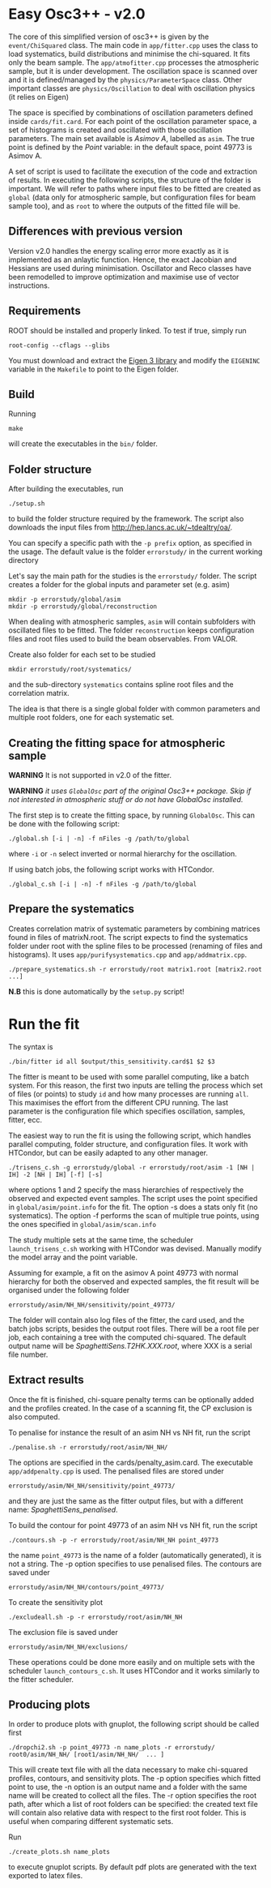 # Easy Osc3++ - v2.0

The core of this simplified version of osc3++ is given by the ```event/ChiSquared``` class.
The main code in ```app/fitter.cpp``` uses the class to load systematics, build distributions and minimise the chi-squared.
It fits only the beam sample.  The ```app/atmofitter.cpp``` processes the atmospheric sample, but it is under development.
The oscillation space is scanned over and it is defined/managed by the ```physics/ParameterSpace``` class.
Other important classes are ```physics/Oscillation``` to deal with oscillation physics (it relies on Eigen)

The space is specified by combinations of oscillation parameters defined inside ```cards/fit.card```.
For each point of the oscillation parameter space, a set of histograms is created and oscillated with those oscillation parameters.
The main set available is *Asimov A*, labelled as `asim`.
The true point is defined by the *Point* variable: in the default space, point 49773 is Asimov A.

A set of script is used to facilitate the execution of the code and extraction of results.
In executing the following scripts, the structure of the folder is important.
We will refer to paths where input files to be fitted are created as ```global``` (data only for atmospheric sample, but configuration files for beam sample too), and as ```root``` to where the outputs of the fitted file will be.

## Differences with previous version

Version v2.0 handles the energy scaling error more exactly as it is implemented as an anlaytic function.
Hence, the exact Jacobian and Hessians are used during minimisation.
Oscillator and Reco classes have been remodelled to improve optimization and maximise use of vector instructions.

## Requirements

ROOT should be installed and properly linked. To test if true, simply run
```
root-config --cflags --glibs
```

You must download and extract the [Eigen 3 library](https://eigen.tuxfamily.org/dox/index.html) and modify the ```EIGENINC``` variable in the ```Makefile``` to point to the Eigen folder.

## Build

Running
```
make
```
will create the executables in the ```bin/``` folder.


## Folder structure

After building the executables, run
```
./setup.sh
```
to build the folder structure required by the framework.
The script also downloads the input files from http://hep.lancs.ac.uk/~tdealtry/oa/.

You can specify a specific path with the ```-p prefix``` option, as specified in the usage. The default value is the folder ```errorstudy/``` in the current working directory 


Let's say the main path for the studies is the ```errorstudy/``` folder.
The script creates a folder for the global inputs and parameter set (e.g. asim)
```
mkdir -p errorstudy/global/asim
mkdir -p errorstudy/global/reconstruction
```
When dealing with atmospheric samples, ```asim``` will contain subfolders with oscillated files to be fitted.
The folder ```reconstruction``` keeps configuration files and root files used to build the beam observables. From VALOR.

Create also folder for each set to be studied
```
mkdir errorstudy/root/systematics/
```
and the sub-directory ```systematics``` contains spline root files and the correlation matrix.

The idea is that there is a single global folder with common parameters and multiple root folders, one for each systematic set.



## Creating the fitting space for atmospheric sample

**WARNING** It is not supported in v2.0 of the fitter.

**WARNING** *it uses ```GlobalOsc``` part of the original Osc3++ package. Skip if not interested in atmospheric stuff or do not have GlobalOsc installed.*

The first step is to create the fitting space, by running ```GlobalOsc```.
This can be done with the following script:
```
./global.sh [-i | -n] -f nFiles -g /path/to/global
```
where ```-i``` or ```-n``` select inverted or normal hierarchy for the oscillation.

If using batch jobs, the following script works with HTCondor.
```
./global_c.sh [-i | -n] -f nFiles -g /path/to/global
```


## Prepare the systematics
Creates correlation matrix of systematic parameters by combining matrices found in files of matrixN.root.
The script expects to find the systematics folder under root with the spline files to be processed (renaming of files and histograms).
It uses ```app/purifysystematics.cpp``` and ```app/addmatrix.cpp```.
```
./prepare_systematics.sh -r errorstudy/root matrix1.root [matrix2.root ...]
```

**N.B** this is done automatically by the ```setup.py``` script!

# Run the fit

The syntax is
```
./bin/fitter id all $output/this_sensitivity.card$1 $2 $3
```
The fitter is meant to be used with some parallel computing, like a batch system.
For this reason, the first two inputs are telling the process which set of files (or points) to study ```id``` and how many processes are running ```all```.
This maximises the effort from the different CPU running. 
The last parameter is the configuration file which specifies oscillation, samples, fitter, ecc.

The easiest way to run the fit is using the following script, which handles parallel computing, folder structure, and configuration files.
It work with HTCondor, but can be easily adapted to any other manager.
```
./trisens_c.sh -g errorstudy/global -r errorstudy/root/asim -1 [NH | IH] -2 [NH | IH] [-f] [-s]
```
where options 1 and 2 specify the mass hierarchies of respectively the observed and expected event samples.
The script uses the point specified in ```global/asim/point.info``` for the fit.
The option -s does a stats only fit (no systematics). The option -f performs the scan of multiple true points, using the ones specified in ```global/asim/scan.info```


The study multiple sets at the same time, the scheduler ```launch_trisens_c.sh``` working with HTCondor was devised.
Manually modify the model array and the point variable.

Assuming for example, a fit on the asimov A point 49773 with normal hierarchy for both the observed and expected samples,
the fit result will be organised under the following folder
```
errorstudy/asim/NH_NH/sensitivity/point_49773/
```
The folder will contain also log files of the fitter, the card used, and the batch jobs scripts, besides the output root files.
There will be a root file per job, each containing a tree with the computed chi-squared.
The default output name will be *SpaghettiSens.T2HK.XXX.root*, where XXX is a serial file number.



## Extract results

Once the fit is finished, chi-square penalty terms can be optionally added and the profiles created.
In the case of a scanning fit, the CP exclusion is also computed.

To penalise for instance the result of an asim NH vs NH fit, run the script
```
./penalise.sh -r errorstudy/root/asim/NH_NH/
```
The options are specified in the cards/penalty_asim.card.  The executable ```app/addpenalty.cpp``` is used.
The penalised files are stored under 
```
errorstudy/asim/NH_NH/sensitivity/point_49773/
```
and they are just the same as the fitter output files, but with a different name: *SpaghettiSens_penalised*.


To build the contour for point 49773 of an asim NH vs NH fit, run the script
```
./contours.sh -p -r errorstudy/root/asim/NH_NH point_49773
```
the name ```point_49773``` is the name of a folder (automatically generated), it is not a string.
The -p option specifies to use penalised files.
The contours are saved under
```
errorstudy/asim/NH_NH/contours/point_49773/
```

To create the sensitivity plot
```
./excludeall.sh -p -r errorstudy/root/asim/NH_NH
```
The exclusion file is saved under
```
errorstudy/asim/NH_NH/exclusions/
```

These operations could be done more easily and on multiple sets with the scheduler ```launch_contours_c.sh```.
It uses HTCondor and it works similarly to the fitter scheduler.

## Producing plots

In order to produce plots with gnuplot, the following script should be called first
```
./dropchi2.sh -p point_49773 -n name_plots -r errorstudy/ root0/asim/NH_NH/ [root1/asim/NH_NH/  ... ]
```
This will create text file with all the data necessary to make chi-squared profiles, contours, and sensitivity plots.
The -p option specifies which fitted point to use, the -n option is an output name and a folder with the same name will be created to collect all the files.
The -r option specifies the root path, after which a list of root folders can be specified: the created text file will contain also relative data with respect to the first root folder. This is useful when comparing different systematic sets.

Run 
```
./create_plots.sh name_plots
```
to execute gnuplot scripts.
By default pdf plots are generated with the text exported to latex files.
